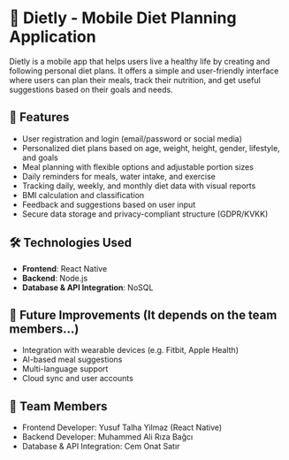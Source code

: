 # 🍏 Dietly - Mobile Diet Planning Application

Dietly is a mobile app that helps users live a healthy life by creating and following personal diet plans. It offers a simple and user-friendly interface where users can plan their meals, track their nutrition, and get useful suggestions based on their goals and needs.

## 🔑 Features

- User registration and login (email/password or social media)
- Personalized diet plans based on age, weight, height, gender, lifestyle, and goals
- Meal planning with flexible options and adjustable portion sizes
- Daily reminders for meals, water intake, and exercise
- Tracking daily, weekly, and monthly diet data with visual reports
- BMI calculation and classification
- Feedback and suggestions based on user input
- Secure data storage and privacy-compliant structure (GDPR/KVKK)


## 🛠️ Technologies Used

- **Frontend**: React Native
- **Backend**: Node.js
- **Database & API Integration**: NoSQL

## 🧠 Future Improvements (It depends on the team members...)

- Integration with wearable devices (e.g. Fitbit, Apple Health)
- AI-based meal suggestions
- Multi-language support
- Cloud sync and user accounts

## 👥 Team Members
- Frontend Developer: Yusuf Talha Yilmaz (React Native)
- Backend Developer: Muhammed Ali Rıza Bağcı
- Database & API Integration: Cem Onat Satır